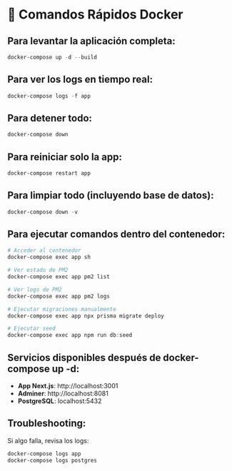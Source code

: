 # 🚀 Comandos Rápidos Docker

## Para levantar la aplicación completa:

```powershell
docker-compose up -d --build
```

## Para ver los logs en tiempo real:

```powershell
docker-compose logs -f app
```

## Para detener todo:

```powershell
docker-compose down
```

## Para reiniciar solo la app:

```powershell
docker-compose restart app
```

## Para limpiar todo (incluyendo base de datos):

```powershell
docker-compose down -v
```

## Para ejecutar comandos dentro del contenedor:

```powershell
# Acceder al contenedor
docker-compose exec app sh

# Ver estado de PM2
docker-compose exec app pm2 list

# Ver logs de PM2
docker-compose exec app pm2 logs

# Ejecutar migraciones manualmente
docker-compose exec app npx prisma migrate deploy

# Ejecutar seed
docker-compose exec app npm run db:seed
```

## Servicios disponibles después de docker-compose up -d:

- **App Next.js**: http://localhost:3001
- **Adminer**: http://localhost:8081
- **PostgreSQL**: localhost:5432

## Troubleshooting:

Si algo falla, revisa los logs:

```powershell
docker-compose logs app
docker-compose logs postgres
```
